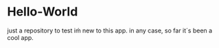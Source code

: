 # Hello-World
just a repository to test
iḿ new to this app. in any case, so far it´s been a cool app.
